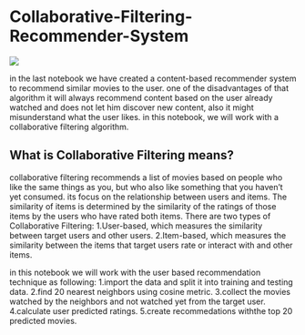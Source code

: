 # Collaborative-Filtering-Recommender-System

![](https://images.unsplash.com/photo-1560169897-fc0cdbdfa4d5?ixlib=rb-1.2.1&ixid=MXwxMjA3fDB8MHxwaG90by1wYWdlfHx8fGVufDB8fHw%3D&auto=format&fit=crop&w=2552&q=80)


in the last notebook we have created a content-based recommender system to recommend similar movies to the user. one of the disadvantages of that algorithm it will always recommend content based on the user  already  watched and does not let him discover new content, also it might misunderstand what the user likes. in this notebook, we will work with a collaborative filtering algorithm.

## What is Collaborative Filtering means?
collaborative filtering recommends a list of movies based on people who like the same things as you, but who also like something that you haven’t yet consumed. its focus on the relationship between users and items. The similarity of items is determined by the similarity of the ratings of those items by the users who have rated both items.
There are two types of Collaborative Filtering:
1.User-based, which measures the similarity between target users and other users. 
2.Item-based, which measures the similarity between the items that target users rate or interact with and other items.

in this notebook we will work with the user based recommendation technique as following:
1.import the data and split it into training and testing data.
2.find 20 nearest neighbors using cosine metric.
3.collect the movies watched by the neighbors and not watched yet from the target user.
4.calculate user predicted ratings.
5.create recommedations withthe top 20 predicted movies.
